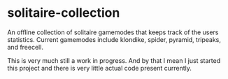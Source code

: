 # solitaire-collection
An offline collection of solitaire gamemodes that keeps track of the users statistics. Current gamemodes include klondike, spider, pyramid, tripeaks, and freecell.

This is very much still a work in progress. And by that I mean I just started this project and there is very little actual code present currently.
